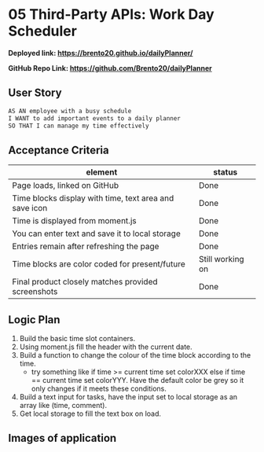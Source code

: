 # 05 Third-Party APIs: Work Day Scheduler
**Deployed link: https://brento20.github.io/dailyPlanner/**

**GitHub Repo Link: https://github.com/Brento20/dailyPlanner**

## User Story

```md
AS AN employee with a busy schedule
I WANT to add important events to a daily planner
SO THAT I can manage my time effectively
```

## Acceptance Criteria


|element| status |
|--|--|
|Page loads, linked on GitHub| Done |
|Time blocks display with time, text area and save icon|Done|
|Time is displayed from moment.js|Done|
|You can enter text and save it to local storage|Done|
|Entries remain after refreshing the page |Done|
|Time blocks are color coded for present/future|Still working on|
|Final product closely matches provided screenshots|Done|


## Logic Plan

1. Build the basic time slot containers.
2. Using moment.js fill the header with the current date.
3. Build a function to change the colour of the time block according to the time.
      - try something like if time >= current time set colorXXX else if time == current time set colorYYY. Have the default color be grey so it only changes if it meets these conditions.
4. Build a text input for tasks, have the input set to local storage as an array like (time, comment).
5. Get local storage to fill the text box on load.


## Images of application